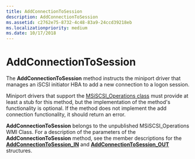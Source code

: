 ```yaml
---
title: AddConnectionToSession
description: AddConnectionToSession
ms.assetid: c2762e75-8732-4c48-83a9-24ccd39218eb
ms.localizationpriority: medium
ms.date: 10/17/2018
---
```


# AddConnectionToSession


The **AddConnectionToSession** method instructs the miniport driver that manages an iSCSI initiator HBA to add a new connection to a logon session.

Miniport drivers that support the [MSiSCSI\_Operations class](msiscsi-operations-wmi-class.md) must provide at least a stub for this method, but the implementation of the method's functionality is optional. If the method does not implement the add connection functionality, it should return an error.

**AddConnectionToSession** belongs to the unpublished MSiSCSI\_Operations WMI Class. For a description of the parameters of the **AddConnectionToSession** method, see the member descriptions for the [**AddConnectionToSession\_IN**](https://docs.microsoft.com/windows-hardware/drivers/ddi/content/iscsiop/ns-iscsiop-_addconnectiontosession_in) and [**AddConnectionToSession\_OUT**](https://docs.microsoft.com/windows-hardware/drivers/ddi/content/iscsiop/ns-iscsiop-_addconnectiontosession_out) structures.

 

 





